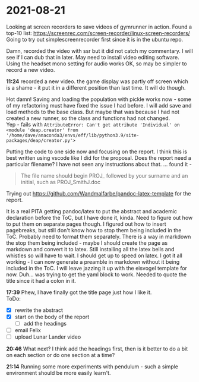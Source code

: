 # 2021-08-21
Looking at screen recorders to save videos of gymrunner in action.  Found a top-10 list:
https://screenrec.com/screen-recorder/linux-screen-recorders/
Going to try out simplescreenrecorder first since it is in the ubuntu repo.

Damn, recorded the video with ssr but it did not catch my commentary.  I will see if I can dub that in later.  May need to install video editing software.  
Using the headset mono setting for audio works OK, so may be simpler to record a new video.

**11:24** recorded a new video. the game display was partly off screen which is a shame - it put it in a different position than last time.  It will do though.

Hot damn!  Saving and loading the population with pickle works now - some of my refactoring must have fixed the issue I had before.  I will add save and load methods to the base class.  But maybe that was because I had not created a new runner, so the class and functions had not changed.  
Yep - fails with 
`AttributeError: Can't get attribute 'Individual' on <module 'deap.creator' from '/home/dave/anaconda3/envs/eff/lib/python3.9/site-packages/deap/creator.py'>`

Putting the code to one side now and focusing on the report.
I think this is best written using vscode like I did for the proposal. 
Does the report need a particular filename?  I have not seen any instructions about that.  ... found it - 
> The file name should begin PROJ_ followed by your surname and an initial, such as PROJ_SmithJ.doc

Trying out https://github.com/Wandmalfarbe/pandoc-latex-template for the report.

It is a real PITA getting pandoc/latex to put the abstract and academic declaration before the ToC, but I have done it, kinda.  Need to figure out how to put them on separate pages though.
I figured out how to insert pagebreaks, but still don't know how to stop them being included in the ToC.  Probably need to format them separately.  There is a way in markdown the stop them being included - maybe I should create the page as markdown and convert it to latex.    Still installing all the latex bells and whistles so will have to wait.
I should get up to speed on latex.
I got it all working - I can now generate a preamble in markdown without it being included in the ToC.
I will leave jazzing it up with the eisvogel template for now.
Duh... was trying to get the yaml block to work.  Needed to quote the title since it had a colon in it.

**17:39** Phew, I have finally got the title page just how I like it.  
ToDo:
- [x] rewrite the abstract
- [x] start on the body of the report
    - [ ] add the headings
- [ ] email Felix
- [ ] upload Lunar Lander video

**20:46** What next?  I think add the headings first, then is it better to do a bit on each section or do one section at a time?

**21:14** Running some more experiments with pendulum - such a simple environment should be more easily learn't.






